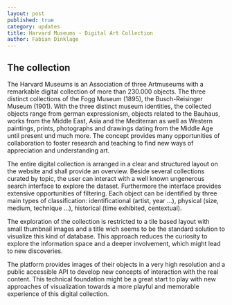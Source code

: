 ```yaml
---
layout: post
published: true
category: updates
title: Harvard Museums - Digital Art Collection
author: Fabian Dinklage
---
```


## The collection
The Harvard Museums is an Association of three Artmuseums  with a remarkable digital collection of more than 230.000 objects. The three distinct collections of the Fogg Museum (1895), the Busch-Reisinger Museum (1901). With the three distinct museum identities, the collected objects range from german expressionism, objects related to the Bauhaus, works from the Middle East, Asia and the Mediterran as well as Western paintings, prints, photographs and drawings dating from the Middle Age until present und much more. The concept provides many opportunities of collaboration to foster research and teaching to find new ways of appreciation and understanding art.

The entire digital collection is arranged in a clear and structured layout on the website and shall provide an overview. Beside several collections curated by topic, the user can interact with a well known ungenerous search interface to explore the dataset. Furthermore the interface provides extensive opportunities of filtering. Each object can be identified by three main types of classification: identificational (artist, year ...), physical (size, medium, technique ...), historical (time exhibited, centextual).

The exploration of the collection is restricted to a tile based layout with small thumbnail images and a title wich seems to be the standard solution to visualize this kind of database. This approach reduces the curiosity to explore the information space and a deeper involvement, which might lead to new discoveries.

The platform provides images of their objects in a very high resolution and a public accessible API to develop new concepts of interaction with the real content. This technical foundation might be a great start to play with new approaches of visualization towards a more playful and memorable experience of this digital collection.
